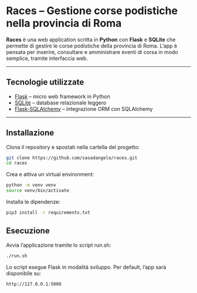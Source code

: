 # Races – Gestione corse podistiche nella provincia di Roma

**Races** è una web application scritta in **Python** con **Flask** e **SQLite** che permette di gestire le corse podistiche della provincia di Roma.
L’app è pensata per inserire, consultare e amministrare eventi di corsa in modo semplice, tramite interfaccia web.

---

## Tecnologie utilizzate
- [Flask](https://flask.palletsprojects.com/) – micro web framework in Python
- [SQLite](https://www.sqlite.org/) – database relazionale leggero
- [Flask-SQLAlchemy](https://flask-sqlalchemy.palletsprojects.com/) – integrazione ORM con SQLAlchemy

---

## Installazione

Clona il repository e spostati nella cartella del progetto:

```bash
git clone https://github.com/sasadangelo/races.git
cd races
```

Crea e attiva un virtual environment:

```bash
python -m venv venv
source venv/bin/activate
```

Installa le dipendenze:

```bash
pip3 install -r requirements.txt
```

## Esecuzione

Avvia l’applicazione tramite lo script run.sh:

```bash
./run.sh
```


Lo script esegue Flask in modalità sviluppo.
Per default, l’app sarà disponibile su:

```
http://127.0.0.1:5000
```

